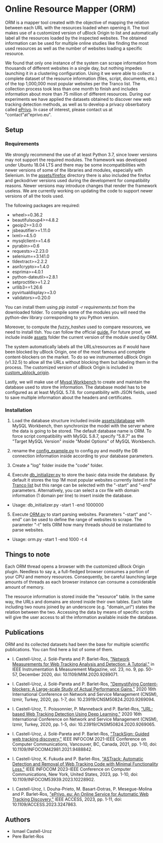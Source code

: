 # Online Resource Mapper (ORM)
ORM is a mapper tool created with the objective of mapping the relation between each URL with the resources loaded when opening it. The tool makes use of a customized version of uBlock Origin to list and automatically label all the resources loaded by the inspected websites. The obtained information can be used for multiple online studies like finding the most used resources as well as the number of websites loading a specific resource.

We found that only one instance of the system can scrape information from thousands of different websites in a single day, but nothing impedes launching it in a clustering configuration. Using it we were able to collect a complete dataset of the resource information (files, script, documents, etc.) of the top 1,000,000 most popular websites per the Tranco list. The collection process took less than one month to finish and includes information about more than 75 million of different resources. During our experiments we have applied the datasets obtained to discover new web tracking detection methods, as well as to develop a privacy obserbatory called [ePrivo](https://eprivo.eu). In case of interest, please contact us at "contact"at"eprivo.eu".

## Setup
### Requirements
We strongly recommend the use of at least Python 3.7, since lower versions may not support the required modules. The framework was developed under Ubuntu 18.04 LTS and there may be some incompatibilities with newer versions of some of the libraries and modules, especially with Selenium. In the [assets/firefox](assets/firefox) directory there is also included the firefox and geckodriver versions used during the development for compatibility reasons. Newer versions may introduce changes that render the framework useless. We are currently working on updating the code to support newer versions of all the tools used.

The following packages are required:
* wheel>=0.36.2
* beautifulsoup4>=4.8.2
* geoip2>=3.0.0
* jsbeautifier>=1.11.0
* lxml>=4.5.0
* mysqlclient>=1.4.6
* pyrabin>=0.6
* requests>=2.23.0
* selenium==3.141.0
* tldextract>=2.2.2
* asn1crypto>=1.4.0
* esprima>=4.0.1
* python-dateutil>=2.8.1
* setproctitle>=1.2.2
* urllib3==1.26.6
* pyvirtualdisplay>=3.0
* validators>=0.20.0

You can install them using *pip install -r requirements.txt* from the downloaded folder. To compile some of the modules you will need the python-dev library corresponding to you Python version.

Moreover, to compute the *fuzzy_hashes* used to compare resources, we need to install tlsh. You can follow the official [guide.](https://github.com/trendmicro/tlsh) For future proof, we include inside [assets](assets/) folder the current version of the module used by ORM.

The system automatically labels all the URLs/resources as if would have been blocked by uBlock Origin, one of the most famous and complete content-blockers on the market. To do so we instrumented uBlock Origin (v1.32.5) to allow all the URLs without blocking them but labeling them in the process. The customized version of uBlock Origin is included in [custom_ublock_origin](assets/plugin/custom_ublock_origin). 

Lastly, we will make use of [Mysql Workbench](https://www.mysql.com/products/workbench/) to create and maintain the database used to store the information. The database model has to be configured as at least MySQL 5.7.8. for compatibility with JSON fields, used to save multiple information about the headers and certificates.

### Installation
1) Load the database structure included inside [assets/database](assets/database) with MySQL Workbench, then synchronize the model with the server where the data is going to be stored. The default database name is ORM. To force script compatibility with MySQL 5.8.7, specify "5.8.7" as the "Target MySQL Version" inside "Model Options" of MySQL Workbench.

2) rename the [config_example.py](code/config_example.py) to config.py and modify the DB connection information inside according to your database parameters.

3) Create a "log" folder inside the "code" folder.

4) Execute [db_initializer.py](code/db_initializer.py) to store the basic data inside the database. By default it stores the top 1M most popular websites currently listed in the [Tranco list](https://tranco-list.eu/) but this range can be selected with the "-start" and "-end" parameters. Alternatively, you can select a csv file with domain information (1 domain per line) to insert inside the database.

* Usage: db_initializer.py -start 1 -end 1000000

5) Execute [ORM.py](code/ORM.py) to start parsing websites. Parameters "-start" and "-end" can be used to define the range of websites to scrape. The parameter "-t" tells ORM how many threads should be instantiated to parse websites. 

* Usage: orm.py -start 1 -end 1000 -t 4

## Things to note
Each ORM thread opens a browser with the customized uBlock Origin plugin. Needless to say a, a full-fledged browser consumes a portion of your CPU and memory resources. Consequently, be careful launching large amounts of threads as each browser instance can consume a considerable amount of memory.

The resource information is stored inside the "resource" table. In the same way, the URLs and domains are stored inside their own tables. Each table including two nouns joined by an underscore (e.g. "domain_url") states the relation between the two. Accessing the data by means of specific scripts will give the user access to all the information available inside the database.

## Publications
ORM and its collected datasets had been the base for multiple scientific publications. You can find here a list of some of them.

* I. Castell-Uroz, J. Solé-Pareta and P. Barlet-Ros, ["Network Measurements for Web Tracking Analysis and Detection: A Tutorial,"](https://upcommons.upc.edu/handle/2117/335316) in IEEE Instrumentation & Measurement Magazine, vol. 23, no. 9, pp. 50-57, December 2020, doi: 10.1109/MIM.2020.9289071.

* I. Castell-Uroz, J. Solé-Pareta and P. Barlet-Ros, ["Demystifying Content-blockers: A Large-scale Study of Actual Performance Gains,"](https://upcommons.upc.edu/handle/2117/335314) 2020 16th International Conference on Network and Service Management (CNSM), Izmir, Turkey, 2020, pp. 1-7, doi: 10.23919/CNSM50824.2020.9269094.

* I. Castell-Uroz, T. Poissonnier, P. Manneback and P. Barlet-Ros, ["URL-based Web Tracking Detection Using Deep Learning,"](https://upcommons.upc.edu/handle/2117/334688) 2020 16th International Conference on Network and Service Management (CNSM), Izmir, Turkey, 2020, pp. 1-5, doi: 10.23919/CNSM50824.2020.9269065.

* I. Castell-Uroz, J. Solé-Pareta and P. Barlet-Ros, ["TrackSign: Guided web tracking discovery,"](https://upcommons.upc.edu/handle/2117/351439/) IEEE INFOCOM 2021-IEEE Conference on Computer Communications, Vancouver, BC, Canada, 2021, pp. 1-10, doi: 10.1109/INFOCOM42981.2021.9488842.

* I. Castell-Uroz, K. Fukuda and P. Barlet-Ros, ["ASTrack: Automatic Detection and Removal of Web Tracking Code with Minimal Functionality Loss,"](https://arxiv.org/pdf/2301.10895) IEEE INFOCOM 2023-IEEE Conference on Computer Communications, New York, United States, 2023, pp. 1-10, doi: 10.1109/INFOCOM53939.2023.10228902.

* I. Castell-Uroz, I. Douha-Prieto, M. Basart-Dotras, P. Mesegue-Molina and P. Barlet-Ros, ["ePrivo. eu: An Online Service for Automatic Web Tracking Discovery,"](https://ieeexplore.ieee.org/abstract/document/10050035) IEEE ACCESS, 2023, pp. 1-11, doi: 10.1109/ACCESS.2023.3247863.

## Authors
* Ismael Castell-Uroz
* Pere Barlet-Ros
